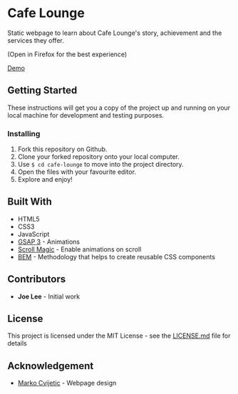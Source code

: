 # Cafe Lounge
 
Static webpage to learn about Cafe Lounge's story, achievement and the services they offer.
 
(Open in Firefox for the best experience)

[Demo](https://joedravarol.github.io/cafe-lounge/) 
 
## Getting Started
 
These instructions will get you a copy of the project up and running on your local machine for development and testing purposes.
 
### Installing
 
1. Fork this repository on Github.
1. Clone your forked repository onto your local computer.
1. Use `$ cd cafe-lounge` to move into the project directory.
1. Open the files with your favourite editor.
1. Explore and enjoy!
 
## Built With
* HTML5
* CSS3
* JavaScript
* [GSAP 3](https://greensock.com/3/) - Animations
* [Scroll Magic](https://scrollmagic.io/) - Enable animations on scroll
* [BEM](http://getbem.com/) - Methodology that helps to create reusable CSS components
 
## Contributors
* __Joe Lee__ - Initial work
 
## License
 
This project is licensed under the MIT License - see the [LICENSE.md](LICENSE) file for details
 
## Acknowledgement
* [Marko Cvijetic](https://twitter.com/markocvijetic) - Webpage design
